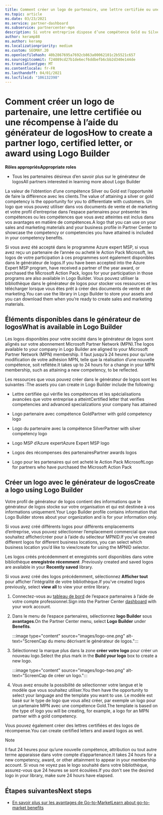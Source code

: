 ```yaml
---
title: Comment créer un logo de partenaire, une lettre certifiée ou une récompense à l’aide du générateur de logos
ms.topic: article
ms.date: 03/23/2021
ms.service: partner-dashboard
ms.subservice: partnercenter-mpn
description: Si votre entreprise dispose d’une compétence Gold ou Silver, générez un logo personnalisé pour votre entreprise ou demandez une lettre de vérification certifiée personnalisée à l’aide de l’outil logo Builder de l’espace partenaires.
author: keramp88
ms.author: keramp
ms.localizationpriority: medium
ms.custom: SEOMAY.20
ms.openlocfilehash: 40b2867695a7692cb863a00062101c2b5521c657
ms.sourcegitcommit: f24089cd27b1de6ecf6ddbefb6cbb2d340e144de
ms.translationtype: MT
ms.contentlocale: fr-FR
ms.lasthandoff: 04/01/2021
ms.locfileid: "106132398"
---
```

# <a name="how-to-create-a-partner-logo-certified-letter-or-award-using-logo-builder"></a><span data-ttu-id="2a99c-103">Comment créer un logo de partenaire, une lettre certifiée ou une récompense à l’aide du générateur de logos</span><span class="sxs-lookup"><span data-stu-id="2a99c-103">How to create a partner logo, certified letter, or award using Logo Builder</span></span>

<span data-ttu-id="2a99c-104">**Rôles appropriés**</span><span class="sxs-lookup"><span data-stu-id="2a99c-104">**Appropriate roles**</span></span>

- <span data-ttu-id="2a99c-105">Tous les partenaires désireux d’en savoir plus sur le générateur de logos</span><span class="sxs-lookup"><span data-stu-id="2a99c-105">All partners interested in learning more about Logo Builder</span></span>

<span data-ttu-id="2a99c-106">La valeur de l’obtention d’une compétence Silver ou Gold est l’opportunité de faire la différence avec les clients.</span><span class="sxs-lookup"><span data-stu-id="2a99c-106">The value of attaining a silver or gold competency is the opportunity for you to differentiate with customers.</span></span> <span data-ttu-id="2a99c-107">Un logo que vous pouvez utiliser dans vos documents de vente et de marketing et votre profil d’entreprise dans l’espace partenaires pour présenter les compétences ou les compétences que vous avez atteintes est inclus dans vos avantages en matière de compétences.</span><span class="sxs-lookup"><span data-stu-id="2a99c-107">A logo that you can use on your sales and marketing materials and your business profile in Partner Center to showcase the competency or competencies you have attained is included in your competency benefits.</span></span> 

<span data-ttu-id="2a99c-108">Si vous avez été accepté dans le programme Azure expert MSP, si vous avez reçu un partenaire de l’année ou acheté le Action Pack Microsoft, les logos de votre participation à ces programmes sont également disponibles dans le générateur de logos.</span><span class="sxs-lookup"><span data-stu-id="2a99c-108">If you have been accepted into the Azure Expert MSP program, have received a partner of the year award, or purchased the Microsoft Action Pack, logos for your participation in those programs are also available in Logo Builder.</span></span> <span data-ttu-id="2a99c-109">Vous pouvez utiliser la bibliothèque dans le générateur de logos pour stocker vos ressources et les télécharger lorsque vous êtes prêt à créer des documents de vente et de marketing.</span><span class="sxs-lookup"><span data-stu-id="2a99c-109">You can use the library in Logo Builder to store your assets and you can download them when you’re ready to create sales and marketing materials.</span></span> 

## <a name="what-is-available-in-logo-builder"></a><span data-ttu-id="2a99c-110">Éléments disponibles dans le générateur de logos</span><span class="sxs-lookup"><span data-stu-id="2a99c-110">What is available in Logo Builder</span></span>

<span data-ttu-id="2a99c-111">Les logos disponibles pour votre société dans le générateur de logos sont alignés sur votre abonnement Microsoft Partner Network (MPN).</span><span class="sxs-lookup"><span data-stu-id="2a99c-111">The logos available to your company in Logo Builder are aligned to your Microsoft Partner Network (MPN) membership.</span></span> <span data-ttu-id="2a99c-112">Il faut jusqu’à 24 heures pour qu’une modification de votre adhésion MPN, telle que la réalisation d’une nouvelle compétence, soit reflétée.</span><span class="sxs-lookup"><span data-stu-id="2a99c-112">It takes up to 24 hours for a change in your MPN membership, such as attaining a new competency, to be reflected.</span></span>

<span data-ttu-id="2a99c-113">Les ressources que vous pouvez créer dans le générateur de logos sont les suivantes :</span><span class="sxs-lookup"><span data-stu-id="2a99c-113">The assets you can create in Logo Builder include the following:</span></span>

- <span data-ttu-id="2a99c-114">Lettre certifiée qui vérifie les compétences et les spécialisations avancées que votre entreprise a atteint</span><span class="sxs-lookup"><span data-stu-id="2a99c-114">Certified letter that verifies competencies and advanced specializations your company has attained</span></span>

- <span data-ttu-id="2a99c-115">Logo partenaire avec compétence Gold</span><span class="sxs-lookup"><span data-stu-id="2a99c-115">Partner with gold competency logo</span></span>

- <span data-ttu-id="2a99c-116">Logo du partenaire avec la compétence Silver</span><span class="sxs-lookup"><span data-stu-id="2a99c-116">Partner with silver competency logo</span></span>

- <span data-ttu-id="2a99c-117">Logo MSP d’Azure expert</span><span class="sxs-lookup"><span data-stu-id="2a99c-117">Azure Expert MSP logo</span></span>

- <span data-ttu-id="2a99c-118">Logos des récompenses des partenaires</span><span class="sxs-lookup"><span data-stu-id="2a99c-118">Partner awards logos</span></span>

- <span data-ttu-id="2a99c-119">Logo pour les partenaires qui ont acheté le Action Pack Microsoft</span><span class="sxs-lookup"><span data-stu-id="2a99c-119">Logo for partners who have purchased the Microsoft Action Pack</span></span>

## <a name="create-a-logo-using-logo-builder"></a><span data-ttu-id="2a99c-120">Créer un logo avec le générateur de logos</span><span class="sxs-lookup"><span data-stu-id="2a99c-120">Create a logo using Logo Builder</span></span>

<span data-ttu-id="2a99c-121">Votre profil de générateur de logos contient des informations que le générateur de logos stocke sur votre organisation et qui est destinée à vos informations uniquement.</span><span class="sxs-lookup"><span data-stu-id="2a99c-121">Your Logo Builder profile contains information that Logo Builder stores about your organization and is for your information only.</span></span>

<span data-ttu-id="2a99c-122">Si vous avez créé différents logos pour différents emplacements d’entreprise, vous pouvez sélectionner l’emplacement commercial que vous souhaitez afficher/créer pour à l’aide du sélecteur MPNID.</span><span class="sxs-lookup"><span data-stu-id="2a99c-122">If you’ve created different logos for different business locations, you can select which business location you’d like to view/create for using the MPNID selector.</span></span>

<span data-ttu-id="2a99c-123">Les logos créés précédemment et enregistrés sont disponibles dans votre bibliothèque **enregistrée récemment** .</span><span class="sxs-lookup"><span data-stu-id="2a99c-123">Previously created and saved logos are available in your **Recently saved** library.</span></span>

<span data-ttu-id="2a99c-124">Si vous avez créé des logos précédemment, sélectionnez **Afficher tout** pour afficher l’intégralité de votre bibliothèque.</span><span class="sxs-lookup"><span data-stu-id="2a99c-124">If you’ve created logos previously, select **view all** to view your entire library.</span></span>

1. <span data-ttu-id="2a99c-125">Connectez-vous au [tableau de bord](https://partner.microsoft.com/dashboard) de l’espace partenaires à l’aide de votre compte professionnel.</span><span class="sxs-lookup"><span data-stu-id="2a99c-125">Sign into the Partner Center [dashboard](https://partner.microsoft.com/dashboard) with your work account.</span></span>

1. <span data-ttu-id="2a99c-126">Dans le menu de l’espace partenaires, sélectionnez **logo Builder** sous **avantages**.</span><span class="sxs-lookup"><span data-stu-id="2a99c-126">On the Partner Center menu, select **Logo Builder** under **Benefits**.</span></span>
 
   :::image type="content" source="images/logo-one.png" alt-text="ScreenCap du menu décrivant le générateur de logos.":::

3. <span data-ttu-id="2a99c-128">Sélectionnez la marque plus dans la zone **créer votre logo** pour créer un nouveau logo.</span><span class="sxs-lookup"><span data-stu-id="2a99c-128">Select the plus mark in the **Build your logo** box to create a new logo.</span></span>

   :::image type="content" source="images/logo-two.png" alt-text="ScreenCap de créer un logo.":::

4. <span data-ttu-id="2a99c-130">Vous avez ensuite la possibilité de sélectionner votre langue et le modèle que vous souhaitez utiliser.</span><span class="sxs-lookup"><span data-stu-id="2a99c-130">You then have the opportunity to select your language and the template you want to use.</span></span> <span data-ttu-id="2a99c-131">Le modèle est basé sur le type de logo que vous allez créer, par exemple un logo pour un partenaire MPN avec une compétence Gold.</span><span class="sxs-lookup"><span data-stu-id="2a99c-131">The template is based on the type of logo you will be creating, for example, a logo for an MPN partner with a  gold competency.</span></span>

<span data-ttu-id="2a99c-132">Vous pouvez également créer des lettres certifiées et des logos de récompense.</span><span class="sxs-lookup"><span data-stu-id="2a99c-132">You can create certified letters and award logos as well.</span></span>

>[!NOTE]
><span data-ttu-id="2a99c-133">Il faut 24 heures pour qu’une nouvelle compétence, attribution ou tout autre terme apparaisse dans votre compte d’appartenance.</span><span class="sxs-lookup"><span data-stu-id="2a99c-133">It takes 24 hours for a new competency, award, or other attainment to appear in your membership account.</span></span> <span data-ttu-id="2a99c-134">Si vous ne voyez pas le logo souhaité dans votre bibliothèque, assurez-vous que 24 heures se sont écoulées.</span><span class="sxs-lookup"><span data-stu-id="2a99c-134">If you don't see the desired logo in your library, make sure 24 hours have elapsed.</span></span>

## <a name="next-steps"></a><span data-ttu-id="2a99c-135">Étapes suivantes</span><span class="sxs-lookup"><span data-stu-id="2a99c-135">Next steps</span></span>

- [<span data-ttu-id="2a99c-136">En savoir plus sur les avantages de Go-to-Market</span><span class="sxs-lookup"><span data-stu-id="2a99c-136">Learn about go-to-market benefits</span></span>](mpn-learn-about-go-to-market-benefits.md)
